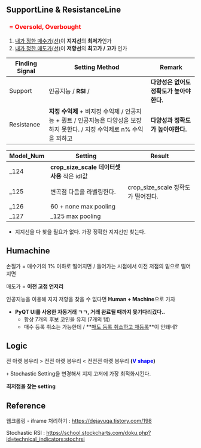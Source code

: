## SupportLine & ResistanceLine

### **<span style= "color:red">  = Oversold, Overbought </span>**

1. <u>내가 정한 매수가(선)</u>이 **지지선**의 **최저가**인가
2. <u>내가 정한 매도가(선)</u>이 **저항선**의 **최고가 / 고가** 인가

| Finding Signal | Setting Method                                               | Remark                                   |
| -------------- | ------------------------------------------------------------ | ---------------------------------------- |
| Support        | 인공지능 / **RSI** /                                         | **다양성은 없어도 정확도가 높아야한다.** |
| Resistance     | **지정 수익제** + 비지정 수익제 / 인공지능 + 퀀트 / 인공지능은 다양성을 보장하지 못한다.  / 지정 수익제로 n% 수익을 꾀하고 | **다양성과 정확도가 높아야한다.**        |

| Model_Num | Setting                                      | Result                             |
| --------- | -------------------------------------------- | ---------------------------------- |
| _124      | **crop_size_scale 데이터셋 사용** 작은 idl값 |                                    |
| _125      | 변곡점 다음을 라벨링한다.                    | crop_size_scale 정확도가 떨어진다. |
| _126      | 60 + none max pooling                        |                                    |
| _127      | _125 max pooling                             |                                    |

* 지지선을 다 찾을 필요가 없다. 가장 정확한 지지선만 찾는다.

  

## Humachine

손절가 = 매수가의 1% 이하로 떨어지면 / 들어가는 시점에서 이전 저점의 밑으로 떨어지면

매도가 = **이전 고점 언저리**

인공지능을 이용해 지지 저항을 찾을 수 없다면 **Human + Machine**으로 가자



* **PyQT UI를 사용한 자동거래 ㄱㄱ, 거래 완료될 때까지 못기다리겄다..** 
  * 항상 7개의 후보 코인을 유지 (7개의 탭)
  * 매수 등록 취소는 가능한데 / **<u>매도 등록 취소하고 재등록</u>**이 안돼네?



## Logic

전 아랫 봉우리 > 전전 아랫 봉우리 < 전전전 아랫 봉우리 **(<span style="color:blue">V shape</span>)**

`+` Stochastic Setting을 변경해서 지지 고저에 가장 최적화시킨다.

**최저점을 찾는 setting**



## Reference

웹크롤링 - iframe 처리하기 : https://dejavuqa.tistory.com/198

Stochastic RSI : https://school.stockcharts.com/doku.php?id=technical_indicators:stochrsi




